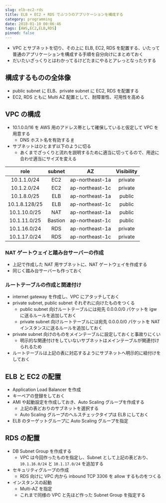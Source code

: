 ```yaml
---
slug: elb-ec2-rds
title: ELB + EC2 + RDS でふつうのアプリケーションを構成する
category: programming
date: 2018-01-10 00:06:46
tags: [AWS,EC2,ELB,RDS]
pinned: false
---
```


- VPC とサブネットを切り、その上に ELB, EC2, RDS を配置する、いたって普通のアプリケーションを構成する手順を自分向けにまとめておく
- だいたいざっくりとはわかってるけどたまにやるとアレっとなったりする

## 構成するものの全体像

- public subnet に ELB、private subnet に EC2, RDS を配置する
- EC2, RDS ともに Multi AZ 配置として、耐障害性、可用性を高める

## VPC の構成

- 10.1.0.0/16 を AWS 用のアドレス帯として確保していると仮定して VPC を用意する
  - DNS ホスト名を有効する [#](https://docs.aws.amazon.com/ja_jp/AmazonVPC/latest/UserGuide/vpc-dns.html#vpc-dns-support)
- サブネットはひとまず以下のように切る
  - あくまでざっくりと流れを説明するために適当に切ってるので、用途に合わせ適当にサイズを変える

| role | subnet | AZ | Visibility |
|:----:|:------:|:--:|:----------:|
| 10.1.1.0/24 | EC2 | ap-northeast-1a | private |
| 10.1.2.0/24 | EC2 | ap-northeast-1c | private |
| 10.1.8.0/25 | ELB | ap-northeast-1a | public |
| 10.1.8.128/25 | ELB | ap-northeast-1c | public |
| 10.1.10.0/25 | NAT | ap-northeast-1a | public |
| 10.1.11.0/25 | Bastion | ap-northeast-1c | public |
| 10.1.16.0/24 | RDS | ap-northeast-1a | private |
| 10.1.17.0/24 | RDS | ap-northeast-1c | private |

### NAT ゲートウェイと踏み台サーバーの作成

- 上記で作成した NAT 用サブネットに、NAT ゲートウェイを作成する
- 同じく踏み台サーバーも作っておく


### ルートテーブルの作成と関連付け

- internet gateway を作成し、VPC にアタッチしておく
- private subnet, public subnet それぞれに向けたものをつくる
  - public subnet 向けルートテーブルには宛先 0.0.0.0/0 パケットを igw に送るルールを追加しておく
  - private subnet 向けルートテーブルには宛先 0.0.0.0/0 パケットを NAT インスタンスに送るルールを追加しておく
- private subnet 向けのものをメインテーブルに設定しておくと事故りにくい
  - 明示的な関連付けをしていないサブネットはメインテーブルが関連付けられるため
- ルートテーブルは上記の表に対応するようにサブネットへ明示的に紐付けをしておく


## ELB と EC2 の配置

- Application Load Balancer を作成
- キーペアの登録をしておく
- AMI や起動設定を作成しておき、Auto Scaling グループを作成する
  - 上記の表どおりのサブネットを選択する
  - Auto Scaling グループのヘルスチェックタイプは ELB にしておく
- ELB のターゲットグループに Auto Scaling グループを指定


## RDS の配置

- DB Subnet Group を作成する
  - VPC は今回作ったものを指定し、Subnet として上記の表どおり、`10.1.16.0/24` と `10.1.17.0/24` を追加する
- セキュリティグループの作成
  - RDS 向けに VPC 内から inbound TCP 3306 を allow するものをつくる
- インスタンスの起動
  - Multi-AZ を指定
  - これまで同様の VPC と先ほど作った Subnet Group を指定する
